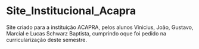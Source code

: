 # Site_Institucional_Acapra
Site criado para a instituição ACAPRA, pelos alunos Vinicius, João, Gustavo, Marcial e Lucas Schwarz Baptista, cumprindo oque foi pedido na curricularização deste semestre.
